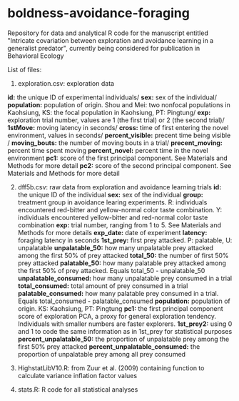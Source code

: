 # boldness-avoidance-foraging
Repository for data and analytical R code for the manuscript entitled "Intricate covariation between exploration and avoidance learning in a generalist predator", currently being considered for publication in Behavioral Ecology  

List of files:

1. exploration.csv: exploration data

**id:** the unique ID of experimental individuals/ 
**sex:** sex of the individual/
**population:** population of origin. Shou and Mei: two nonfocal populations in Kaohsiung, KS: the focal population in Kaohsiung, PT: Pingtung/
**exp:** exploration trial number, values are 1 (the first trial) or 2 (the second trial)/
**1stMove:** moving latency in seconds/
**cross:** time of first entering the novel environment, values in seconds/
**percent_visible:** precent time being visible /
**moving_bouts:** the number of moving bouts in a trial/
**precent_moving:** percent time spent moving
**percent_novel:** percent time in the novel environment
**pc1:** score of the first principal component. See Materials and Methods for more detail
**pc2:** score of the second principal component. See Materials and Methods for more detail
 
2. dff5b.csv: raw data from exploration and avoidance learning trials
**id:** the unique ID of the individual
  **sex:** sex of the individual
  **group:** treatment group in avoidance learing experiments. R: individuals encountered red-bitter and yellow-normal color taste combination. Y:   
             individuals encountered yellow-bitter and red-normal color taste combination
  **exp:** trial number, ranging from 1 to 5. See Materials and Methods for more details
  **exp_date:** date of experiment
  **latency:** foraging latency in seconds
  **1st_prey:** first prey attacked. P: palatable, U: unpalatable
  **unpalatable_50:** how many unpalatable prey attacked among the first 50% of prey attacked
  **total_50:** the number of first 50% prey attacked
  **palatable_50:** how many palatable prey attacked among the first 50% of prey attacked. Equals total_50 - unpalatable_50
  **unpalatable_consumed:** how many unpalatable prey consumed in a trial
  **total_consumed:** total amount of prey consumed in a trial
  **palatable_consumed:** how many palatable prey consumed in a trial. Equals total_consumed - palatable_consumed
  **population:** population of origin. KS: Kaohsiung, PT: Pingtung
  **pc1:** the first principal component score of exploration PCA, a proxy for general exploration tendency. Individuals with smaller numbers are faster              explorers. 
  **1st_prey2:** using 0 and 1 to code the same information as in 1st_prey for statistical purposes
  **percent_unpalatable_50:** the proportion of unpalatable prey among the first 50% prey attacked
  **percent_unpalatable_consumed:** the proportion of unpalatable prey among all prey consumed

3. HighstatLibV10.R: from Zuur et al. (2009) containing function to calculate variance inflation factor values
4. stats.R: R code for all statistical analyses 
